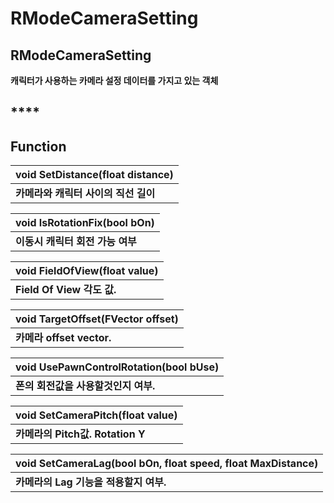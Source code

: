 # RModeCameraSetting

## **RModeCameraSetting**

**캐릭터가 사용하는 카메라 설정 데이터를 가지고 있는 객체**

## \*\*\*\*

## **Function**

| **void SetDistance\(float distance\)** |
| :--- |
| **카메라와 캐릭터 사이의 직선 길이** |

| **void IsRotationFix\(bool bOn\)** |
| :--- |
| **이동시 캐릭터 회전 가능 여부** |

| **void FieldOfView\(float value\)** |
| :--- |
| **Field Of View 각도 값.** |

| **void TargetOffset\(FVector offset\)** |
| :--- |
| **카메라 offset vector.** |

| **void UsePawnControlRotation\(bool bUse\)** |
| :--- |
| **폰의 회전값을 사용할것인지 여부.** |

| **void SetCameraPitch\(float value\)** |
| :--- |
| **카메라의 Pitch값. Rotation Y** |

| **void SetCameraLag\(bool bOn, float speed, float MaxDistance\)** |
| :--- |
| **카메라의 Lag 기능을 적용할지 여부.** |

